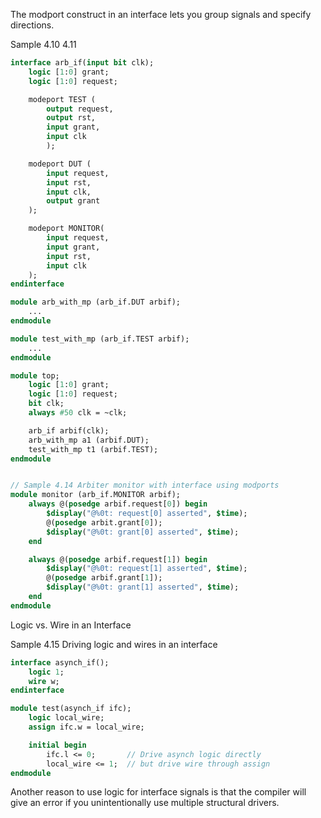 

The modport construct in an interface lets you
group signals and specify directions.

Sample 4.10 4.11

```systemverilog
interface arb_if(input bit clk);
    logic [1:0] grant;
    logic [1:0] request;

    modeport TEST (
        output request, 
        output rst,
        input grant,
        input clk
        );

    modeport DUT (
        input request,
        input rst,
        input clk,
        output grant
    );

    modeport MONITOR(
        input request,
        input grant,
        input rst,
        input clk
    );
endinterface

module arb_with_mp (arb_if.DUT arbif);
    ...
endmodule

module test_with_mp (arb_if.TEST arbif);
    ...
endmodule

module top;
    logic [1:0] grant;
    logic [1:0] request;
    bit clk;
    always #50 clk = ~clk;

    arb_if arbif(clk);
    arb_with_mp a1 (arbif.DUT);
    test_with_mp t1 (arbif.TEST);
endmodule 


// Sample 4.14 Arbiter monitor with interface using modports
module monitor (arb_if.MONITOR arbif);
    always @(posedge arbif.request[0]) begin
        $display("@%0t: request[0] asserted", $time);
        @(posedge arbit.grant[0]);
        $display("@%0t: grant[0] asserted", $time);
    end

    always @(posedge arbif.request[1]) begin
        $display("@%0t: request[1] asserted", $time);
        @(posedge arbif.grant[1]);
        $display("@%0t: grant[1] asserted", $time);
    end
endmodule
```

Logic vs. Wire in an Interface

Sample 4.15 Driving logic and wires in an interface

```systemverilog
interface asynch_if();
    logic 1;
    wire w;
endinterface

module test(asynch_if ifc);
    logic local_wire;
    assign ifc.w = local_wire;

    initial begin
        ifc.l <= 0;       // Drive asynch logic directly
        local_wire <= 1;  // but drive wire through assign
endmodule

```

Another reason to use logic for interface signals is that the compiler will give
an error if you unintentionally use multiple structural drivers.